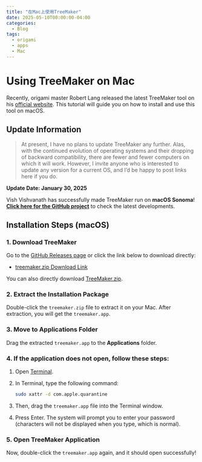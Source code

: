 ```yaml
---
title: "在Mac上使用TreeMaker"
date: 2025-05-10T00:00:00-04:00
categories:
  - Blog
tags:
  - origami
  - apps
  - Mac
---
```

# Using TreeMaker on Mac

Recently, origami master Robert Lang released the latest TreeMaker tool on his [official website](https://langorigami.com/). This tutorial will guide you on how to install and use this tool on macOS.

## Update Information

> At present, I have no plans to update TreeMaker any further. Alas, with the continued evolution of operating systems and their dropping of backward compatibility, there are fewer and fewer computers on which it will work. However, I invite anyone who is interested to update any version for a current OS, and I’d be happy to post links here if you do.

**Update Date: January 30, 2025**

Vish Vishvanath has successfully made TreeMaker run on **macOS Sonoma**!  
**[Click here for the GitHub project](https://github.com/vishvish/treemaker)** to check the latest developments.

## Installation Steps (macOS)

### 1. Download TreeMaker

Go to the [GitHub Releases page](https://github.com/vishvish/treemaker/releases) or click the link below to download directly:

- [treemaker.zip Download Link](https://github.com/vishvish/treemaker/releases/download/v5.1.1M-beta/TreeMaker.zip)

You can also directly download [TreeMaker.zip](https://github.com/user-attachments/files/19907649/TreeMaker.zip).

### 2. Extract the Installation Package

Double-click the `treemaker.zip` file to extract it on your Mac. After extraction, you will get the `treemaker.app`.

### 3. Move to Applications Folder

Drag the extracted `treemaker.app` to the **Applications** folder.

### 4. If the application does not open, follow these steps:

1. Open [Terminal](https://support.apple.com/zh-cn/guide/terminal/welcome/mac).
   
2. In Terminal, type the following command:

   ```bash
   sudo xattr -d com.apple.quarantine
   ```

3. Then, drag the `treemaker.app` file into the Terminal window.

4. Press Enter. The system will prompt you to enter your password (characters will not be displayed when you type, which is normal).

### 5. Open TreeMaker Application

Now, double-click the `treemaker.app` again, and it should open successfully!

